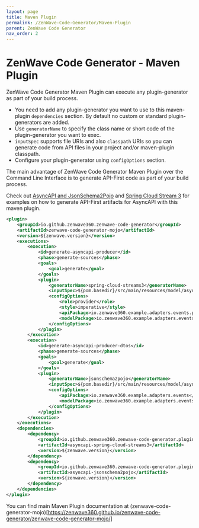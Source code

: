```yaml
---
layout: page
title: Maven Plugin
permalink: /ZenWave-Code-Generator/Maven-Plugin
parent: ZenWave Code Generator
nav_order: 2
---
```


# ZenWave Code Generator - Maven Plugin

ZenWave Code Generator Maven Plugin can execute any plugin-generator as part of your build process.

- You need to add any plugin-generator you want to use to this maven-plugin `dependencies` section. By default no custom or standard plugin-generators are added.
- Use `generatorName` to specify the class name or short code of the plugin-generator you want to exec.
- `inputSpec` supports file URIs and also `classpath` URIs so you can generate code from API files in your project and/or maven-plugin classpath.
- Configure your plugin-generator using `configOptions` section.

The main advantage of ZenWave Code Generator Maven Plugin over the Command Line Interface is to generate API-First code as part of your build process.

Check out [AsyncAPI and JsonSchema2Pojo](https://zenwave360.github.io/zenwave-code-generator/plugins/asyncapi-jsonschema2pojo/) and [Spring Cloud Stream 3](https://zenwave360.github.io/zenwave-code-generator/plugins/asyncapi-spring-cloud-streams3/) for examples on how to generate API-First artifacts for AsyncAPI with this maven plugin.

```xml
<plugin>
    <groupId>io.github.zenwave360.zenwave-code-generator</groupId>
    <artifactId>zenwave-code-generator-mojo</artifactId>
    <version>${zenwave.version}</version>
    <executions>
        <execution>
            <id>generate-asyncapi-producer</id>
            <phase>generate-sources</phase>
            <goals>
                <goal>generate</goal>
            </goals>
            <plugin>
                <generatorName>spring-cloud-streams3</generatorName>
                <inputSpec>${pom.basedir}/src/main/resources/model/asyncapi.yml</inputSpec>
                <configOptions>
                    <role>provider</role>
                    <style>imperative</style>
                    <apiPackage>io.zenwave360.example.adapters.events.producer</apiPackage>
                    <modelPackage>io.zenwave360.example.adapters.events.model</modelPackage>
                </configOptions>
            </plugin>
        </execution>
        <execution>
            <id>generate-asyncapi-producer-dtos</id>
            <phase>generate-sources</phase>
            <goals>
                <goal>generate</goal>
            </goals>
            <plugin>
                <generatorName>jsonschema2pojo</generatorName>
                <inputSpec>${pom.basedir}/src/main/resources/model/asyncapi.yml</inputSpec>
                <configOptions>
                    <apiPackage>io.zenwave360.example.adapters.events</apiPackage>
                    <modelPackage>io.zenwave360.example.adapters.events.model</modelPackage>
                </configOptions>
            </plugin>
        </execution>
    </executions>
    <dependencies>
        <dependency>
            <groupId>io.github.zenwave360.zenwave-code-generator.plugins</groupId>
            <artifactId>asyncapi-spring-cloud-streams3</artifactId>
            <version>${zenwave.version}</version>
        </dependency>
        <dependency>
            <groupId>io.github.zenwave360.zenwave-code-generator.plugins</groupId>
            <artifactId>asyncapi-jsonschema2pojo</artifactId>
            <version>${zenwave.version}</version>
        </dependency>
    </dependencies>
</plugin>
```

You can find main Maven Plugin documentation at (zenwave-code-generator-mojo)[https://zenwave360.github.io/zenwave-code-generator/zenwave-code-generator-mojo/]